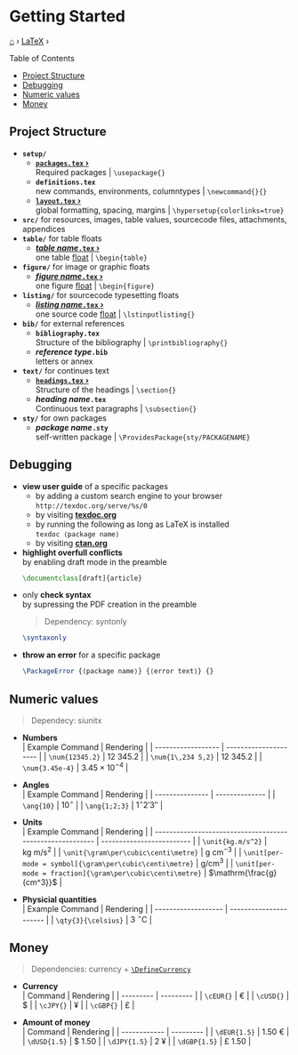 <h1> Getting Started </h1>

[⌂](../README.md) › [LaTeX](../README.md#latex) ›

Table of Contents
- [Project Structure](#project-structure)
- [Debugging](#debugging)
- [Numeric values](#numeric-values)
- [Money](#money)

## Project Structure

- **`setup/`**
	- **[`packages.tex` ›](templates.md#package-requirements)**  
        Required packages | `\usepackage{}`
	- **`definitions.tex`**  
        new commands, environments, columntypes | `\newcommand{}{}`
	- **[`layout.tex` ›](templates.md#layout)**  
        global formatting, spacing, margins | `\hypersetup{colorlinks=true}`
- **`src/`** for resources, images, table values, sourcecode files, attachments, appendices
- **`table/`** for table floats
    - **[_table name_`.tex` ›](tables.md)**  
        one table [float](floats.md) | `\begin{table}`
- **`figure/`** for image or graphic floats
    - **[_figure name_`.tex` ›](floats.md#images)**  
        one figure [float](floats.md) | `\begin{figure}`
- **`listing/`** for sourcecode typesetting floats
    - **[_listing name_`.tex` ›](floats.md#source-code-listings)**  
        one source code [float](floats.md) | `\lstinputlisting{}`
- **`bib/`** for external references
	- **`bibliography.tex`**  
        Structure of the bibliography | `\printbibliography{}`
	- **_reference type_`.bib`**  
        letters or annex
- **`text/`** for continues text
    - **[`headings.tex` ›](templates.md#headings)**  
        Structure of the headings  | `\section{}`
	- **_heading name_`.tex`**  
        Continuous text paragraphs | `\subsection{}`
- **`sty/`** for own packages
  - **_package name_`.sty`**  
    self-written package | `\ProvidesPackage{sty/PACKAGENAME}`

## Debugging

- **view user guide** of a specific packages  
    - by adding a custom search engine to your browser  
    `http://texdoc.org/serve/%s/0`
    - by visiting **[texdoc.org](https://texdoc.org/index.html)**
    - by running the following as long as LaTeX is installed  
        `texdoc ⟨package name⟩`
    - by visiting **[ctan.org](https://ctan.org/)**
- **highlight overfull conflicts**  
    by enabling draft mode in the preamble
    ```latex
    \documentclass[draft]{article}
    ```
- only **check syntax**  
    by supressing the PDF creation in the preamble
    > Dependency: syntonly
    ```latex
    \syntaxonly
    ```
- **throw an error** for a specific package
    ```latex
    \PackageError {⟨package name⟩} {⟨error text⟩} {}
    ```


## Numeric values
> Dependecy: siunitx

- **Numbers**  
    | Example Command    | Rendering             |
    | ------------------ | --------------------- |
    | `\num{12345.2}`    | $12\ 345.2$           |
    | `\num{1\,234 5,2}` | $12\ 345.2$           |
    | `\num{3.45e-4}`    | $3.45 \times 10^{-4}$ |

- **Angles**  
    | Example Command | Rendering      |
    | --------------- | -------------- |
    | `\ang{10}`      | $10^\circ$     |
    | `\ang{1;2;3}`   | $1^\circ2'3''$ |

- **Units**  
    | Example Command                                           | Rendering                 |
    | --------------------------------------------------------- | ------------------------- |
    | `\unit{kg.m/s^2}`                                         | $\mathrm{kg\ m/s^2}$      |
    | `\unit{\gram\per\cubic\centi\metre}`                      | $\mathrm{g\ cm^{-3}}$     |
    | `\unit[per-mode = symbol]{\gram\per\cubic\centi\metre}`   | $\mathrm{g/cm^3}$         |
    | `\unit[per-mode = fraction]{\gram\per\cubic\centi\metre}` | $\mathrm{\frac{g}{cm^3}}$ |

- **Physicial quantities**  
    | Example Command     | Rendering              |
    | ------------------- | ---------------------- |
    | `\qty{3}{\celsius}` | $3\ \mathrm{^\circ C}$ |

## Money 
> Dependencies: currency + [`\DefineCurrency`](symbols.md#currencies)

- **Currency**  
    | Command   | Rendering |
    | --------- | --------- |
    | `\cEUR{}` | €         |
    | `\cUSD{}` | $         |
    | `\cJPY{}` | ¥         |
    | `\cGBP{}` | £         |

- **Amount of money**  
    | Command      | Rendering |
    | ------------ | --------- |
    | `\dEUR{1.5}` | 1.50 €    |
    | `\dUSD{1.5}` | $ 1.50    |
    | `\dJPY{1.5}` | 2 ¥       |
    | `\dGBP{1.5}` | £ 1.50    |